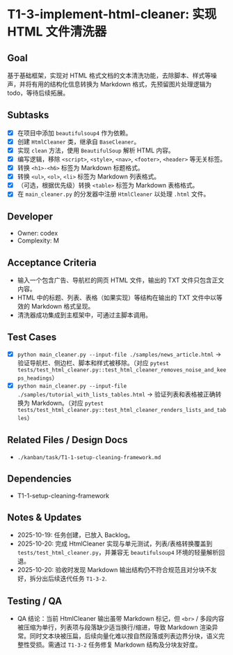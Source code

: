 # T1-3-implement-html-cleaner: 实现 HTML 文件清洗器

## Goal
基于基础框架，实现对 HTML 格式文档的文本清洗功能，去除脚本、样式等噪声，并将有用的结构化信息转换为 Markdown 格式，先预留图片处理逻辑为todo，等待后续拓展。

## Subtasks
- [x] 在项目中添加 `beautifulsoup4` 作为依赖。
- [x] 创建 `HtmlCleaner` 类，继承自 `BaseCleaner`。
- [x] 实现 `clean` 方法，使用 `BeautifulSoup` 解析 HTML 内容。
- [x] 编写逻辑，移除 `<script>`, `<style>`, `<nav>`, `<footer>`, `<header>` 等无关标签。
- [x] 转换 `<h1>-<h6>` 标签为 Markdown 标题格式。
- [x] 转换 `<ul>`, `<ol>`, `<li>` 标签为 Markdown 列表格式。
- [x] （可选，根据优先级）转换 `<table>` 标签为 Markdown 表格格式。
- [x] 在 `main_cleaner.py` 的分发器中注册 `HtmlCleaner` 以处理 `.html` 文件。

## Developer
- Owner: codex
- Complexity: M

## Acceptance Criteria
- 输入一个包含广告、导航栏的网页 HTML 文件，输出的 TXT 文件只包含正文内容。
- HTML 中的标题、列表、表格（如果实现）等结构在输出的 TXT 文件中以等效的 Markdown 格式呈现。
- 清洗器成功集成到主框架中，可通过主脚本调用。

## Test Cases
- [x] `python main_cleaner.py --input-file ./samples/news_article.html` -> 验证导航栏、侧边栏、脚本和样式被移除。（对应 `pytest tests/test_html_cleaner.py::test_html_cleaner_removes_noise_and_keeps_headings`）
- [x] `python main_cleaner.py --input-file ./samples/tutorial_with_lists_tables.html` -> 验证列表和表格被正确转换为 Markdown。（对应 `pytest tests/test_html_cleaner.py::test_html_cleaner_renders_lists_and_tables`）

## Related Files / Design Docs
- `./kanban/task/T1-1-setup-cleaning-framework.md`

## Dependencies
- T1-1-setup-cleaning-framework

## Notes & Updates
- 2025-10-19: 任务创建，已放入 Backlog。
- 2025-10-20: 完成 HtmlCleaner 实现与单元测试，列表/表格转换覆盖到 `tests/test_html_cleaner.py`，并兼容无 `beautifulsoup4` 环境的轻量解析回退。
- 2025-10-20: 验收时发现 Markdown 输出结构仍不符合规范且对分块不友好，拆分出后续迭代任务 `T1-3-2`.

## Testing / QA
- QA 结论：当前 HtmlCleaner 输出虽带 Markdown 标记，但 `<br>` / 多段内容被压缩为单行，列表项与段落缺少适当换行/缩进，导致 Markdown 渲染异常。同时文本块被压扁，后续向量化难以按自然段落或列表边界分块，语义完整性受损。需通过 `T1-3-2` 任务修复 Markdown 结构及分块友好度。
